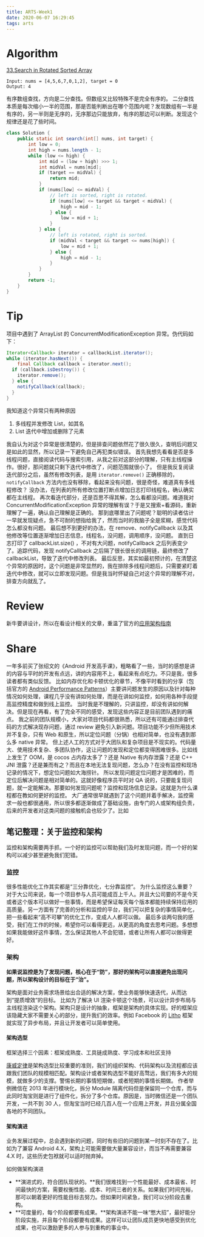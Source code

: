 ```yaml
---
title: ARTS-Week1
date: 2020-06-07 16:29:45
tags: arts
---
```


# Algorithm

[33.Search in Rotated Sorted Array](https://leetcode.com/problems/search-in-rotated-sorted-array/) 

```
Input: nums = [4,5,6,7,0,1,2], target = 0
Output: 4
```

有序数组查找，方向是二分查找。但数组又比较特殊不是完全有序的。
二分查找本质是每次缩小一半的范围，那是否能判断出在哪个范围内呢？发现数组有一半是有序的，另一半则是无序的，无序那边只能放弃，有序的那边可以判断。发现这个规律还是花了些时间。

``` Java
class Solution {
    public static int search(int[] nums, int target) {
        int low = 0;
        int high = nums.length - 1;
        while (low <= high) {
            int mid = (low + high) >>> 1;
            int midVal = nums[mid];
            if (target == midVal) {
                return mid;
            }
            if (nums[low] <= midVal) {
                // left is sorted, right is rotated.
                if (nums[low] <= target && target < midVal) {
                    high = mid - 1;
                } else {
                    low = mid + 1;
                }
            } else {
                // left is rotated, right is sorted.
                if (midVal < target && target <= nums[high]) {
                    low = mid + 1;
                } else {
                    high = mid - 1;
                }
            }
        }
        return -1;
    }
}
```



# Tip

项目中遇到了 ArrayList 的 ConcurrentModificationException 异常。伪代码如下：

``` Java
Iterator<Callback> iterator = callbackList.iterator();
while (iterator.hasNext()) {
	final Callback callback = iterator.next();
  if (callback.isDestroy()) {
    iterator.remove();
  } else {
    notifyCallback(callback);
  }         
}
```

我知道这个异常只有两种原因

1. 多线程并发修改 List，如其名
2. List 迭代中增加或删除了元素

我自认为对这个异常是很清楚的，但是排查问题依然花了很久很久，查明后问题又是如此的显然，所以记录一下避免自己再犯类似错误。
首先我想先看看是否是多线程问题，直接阅读代码与搜索引用，从我之前对这部分的理解，只有主线程操作。很好，那问题就只剩下迭代中修改了，问题范围就很小了。
但是我反复阅读迭代部分之后，虽然有修改列表，是用 `iterator.remove()` 正确移除的，`notifyCallback` 方法内也没有移除，看起来没有问题，很是奇怪，难道真有多线程修改？
没办法，在列表的所有修改位置打断点增加日志打印线程名，确认确实都在主线程。
再次看迭代部分，还是百思不得其解，怎么看都没问题。难道我对 ConcurrentModificationException 异常的理解有误？于是又搜索+看源码，重新理解了一遍，确认自己理解是正确的。
那到底哪里出了问题呢？聪明的读者估计一早就发现疑点，急不可耐的想指给我了，然而当时的我脑子全是浆糊，感觉代码怎么都没有问题。
最后想不到更好的办法，在 remove、notifyCallback 以及其他修改等位置逐渐增加日志信息，线程名，没问题，调用顺序，没问题。
直到日志打印了 callbackList.size() ，不对有大问题，notifyCallback 之后列表变少了。追踪代码，发现 notifyCallback 之后隔了很长很长的调用链，最终修改了 callbackList，导致了迭代中修改列表。
最后反思，其实如最初预计的，在清楚这个异常的原因时，这个问题是非常显然的，我在排除多线程问题后，只需要紧盯着迭代中修改，就可以立即发现问题。但是我当时怀疑自己对这个异常的理解不对，排查方向就乱了。

# Review

新牛要讲设计，所以在看设计相关的文章，重温了官方的[应用架构指南](https://developer.android.google.cn/jetpack/docs/guide)




# Share

一年多前买了张绍文的《Android 开发高手课》，粗略看了一些，当时的感想是讲的内容与平时的开发有点远，讲的内容用不上，看起来有点吃力。不只是我，很多读者都有类似反馈。
比如内存优化和卡顿优化的章节，不像平时看到的分享（包括官方的 [Android Performance Patterns](https://www.youtube.com/playlist?list=PLWz5rJ2EKKc9CBxr3BVjPTPoDPLdPIFCE)）主要讲问题发生的原因以及针对每种情况如何处理，课程几乎没有讲如何处理，而是在讲如何监控，如何用各种手段提高监控精度和做到线上监控。
当时我是不理解的，只讲监控，却没有讲如何解决。但是现在再看，有了完全不同的感受，发现这些内容正是目前团队遇到的痛点。
我之前的团队规模小，大家对项目代码都很熟悉，所以还有可能通过排查代码的方式解决现存问题，通过 review 避免引入新问题。项目功能不少但所用技术并不复杂，只有 Web 和原生，所以定位问题（分锅）也相对简单，也没有遇到那么多 native 异常。
但上述人工的方式对于大团队和复杂项目是不现实的。代码量大、使用技术复杂、多团队协作，这让问题的发现和定位都变得困难很多。比如线上发生了 OOM，是 cocos 占内存太多了？还是 Native 有内存泄露？还是 C++ JNI 泄露？还是兼而有之？而且在本地无法复现问题，怎么办？在没有监控和现场记录的情况下，想定位问题如大海捞针。
所以发现问题定位问题才是困难的，而定位后解决问题是相对简单的。这就好像程序员平时对 QA 说的，只要能复现问题，就一定能解决。那要如何发现问题呢？监控和现场信息记录。这就是为什么课程都在教如何更好的监控。
大厂通常很早就遇到了这个问题并着手解决，监控需求一般也都很通用，所以很多都逐渐做成了基础设施，由专门的人或架构组负责，后来的开发者对这类问题的接触机会也较少了。比如

## 笔记整理：关于监控和架构

监控和架构需要两手抓，一个好的监控可以帮助我们及时发现问题，而一个好的架构可以减少甚至避免我们犯错。

### 监控

很多性能优化工作其实都是“三分靠优化，七分靠监控”。
为什么监控这么重要？对于大公司来说，每一个项目参与人员可能成百上千人。并且大公司要的不是今天或者这个版本可以做好一些事情，而是希望保证每天每个版本都能持续保持应用的高质量。另一方面有了完善的分析和监控的平台，我们可以把复杂的事情简单化，把一些看起来“高不可攀”的优化工作，变成人人都可以做。
最后多谈两句我的感受，我们在工作的时候，希望你可以看得更远，从更高的角度去思考问题。多想想如果我能做好这件事情，怎么保证其他人不会犯错，或者让所有人都可以做得更好。

### 架构

**如果说监控是为了发现问题，核心在于“防”，那好的架构可以直接避免出现问题，所以架构设计的目标在于“治”。**

架构是面对业务需求场景给出合适的解决方案，使业务能够快速迭代，从而达到“提质增效”的目标。
比如为了解决 UI 渲染卡顿这个场景，可以设计异步布局与主线程渲染这个架构。架构只是设计的抽象，框架是架构的具体实现。好的框架应该隐藏大家不需要关心的部分，提升我们的效率。例如 Facebook 的 [Litho](https://github.com/facebook/litho) 框架就实现了异步布局，并且让开发者可以简单使用。

#### 架构选型

框架选择三个因素：框架成熟度、工具链成熟度、学习成本和社区支持

[康威定律]( https://blog.csdn.net/junecauzhang/article/details/61427915 )是架构选型比较重要的准则，我们的组织架构、代码架构以及流程都应该跟我们团队的规模相匹配。架构设计或者架构选型不能好高骛远，我们有多大的规模，就做多少的支撑。警惕长期的事情短期做，或者短期的事情长期做。
作者举例微信在 2013 年进行模块化，拆分 Module 隔离代码但是保留同一个仓库，而与此同时淘宝则是进行了组件化，拆分了多个仓库。原因是，当时微信还是一个团队开发，一共不到 30 人，但淘宝当时已经几百人在一个应用上开发，并且分属全国各地的不同团队。

#### 架构演进

业务发展过程中，总会遇到新的问题，同时有些旧的问题到某一时刻不存在了。比如为了兼容 Android 4.X，架构上可能需要做大量兼容设计，而当不再需要兼容 4.X 时，这些历史包袱就可以适时抛弃掉。

如何做架构演进

- **演进式的，符合团队现状的。**我们很难找到一个性能最好、成本最省、时间最快的方案，需要权衡性能、成本、时间三者的关系。如果我们时间充裕，那可以朝着更好的性能目标去努力。但如果时间紧急，我们可以分阶段去重构。
- **可度量的，每个阶段都要有成果。**架构演进不能一味“憋大招”，最好能分阶段实施，并且每个阶段都要有成果。这样可以让团队成员更快地感受到优化成果，也可以激励更多的人参与到重构的事业中。

